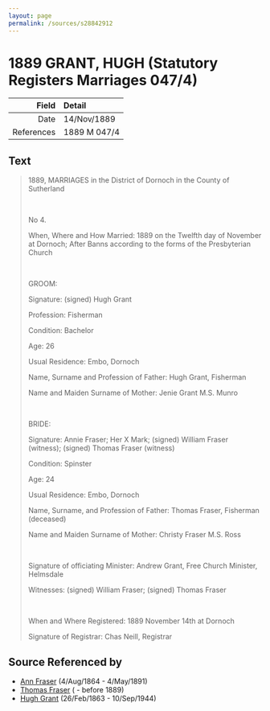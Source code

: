 ```yaml
---
layout: page
permalink: /sources/s28842912
---
```


# 1889 GRANT, HUGH (Statutory Registers Marriages 047/4)

Field | Detail
---:|:---
Date | 14/Nov/1889
References | 1889 M 047/4

## Text

> 1889, MARRIAGES in the District of Dornoch in the County of Sutherland
>
> <br/>
>
> No 4.
>
> When, Where and How Married: 1889 on the Twelfth day of November at Dornoch; After Banns according to the forms of the Presbyterian Church
>
> <br/>
>
> GROOM:
>
> Signature: (signed) Hugh Grant
>
> Profession: Fisherman
>
> Condition: Bachelor
>
> Age: 26
>
> Usual Residence: Embo, Dornoch
>
> Name, Surname and Profession of Father: Hugh Grant, Fisherman
>
> Name and Maiden Surname of Mother: Jenie Grant M.S. Munro
>
> <br/>
>
> BRIDE:
>
> Signature: Annie Fraser; Her X Mark; (signed) William Fraser (witness); (signed) Thomas Fraser (witness)
>
> Condition: Spinster
>
> Age: 24
>
> Usual Residence: Embo, Dornoch
>
> Name, Surname, and Profession of Father: Thomas Fraser, Fisherman (deceased)
>
> Name and Maiden Surname of Mother: Christy Fraser M.S. Ross
>
> <br/>
>
> Signature of officiating Minister: Andrew Grant, Free Church Minister, Helmsdale
>
> Witnesses: (signed) William Fraser; (signed) Thomas Fraser
>
> <br/>
>
> When and Where Registered: 1889 November 14th at Dornoch
>
> Signature of Registrar: Chas Neill, Registrar
>

## Source Referenced by

* [Ann Fraser](../people/@83535990@-ann-fraser-b1864-8-4-d1891-5-4.md) (4/Aug/1864 - 4/May/1891)
* [Thomas Fraser](../people/@39286288@-thomas-fraser-b-d1889.md) ( - before 1889)
* [Hugh Grant](../people/@31066628@-hugh-grant-b1863-2-26-d1944-9-10.md) (26/Feb/1863 - 10/Sep/1944)
